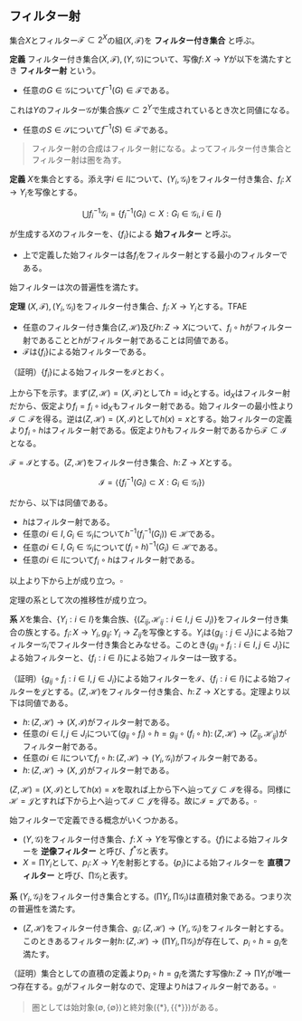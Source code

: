 
## フィルター射

集合$X$とフィルター$\mathscr{F}\subset 2^{X}$の組$(X, \mathscr{F})$を **フィルター付き集合** と呼ぶ。

__定義__ フィルター付き集合$(X, \mathscr{F}), (Y, \mathscr{G})$について、写像$f\colon X\rightarrow Y$が以下を満たすとき **フィルター射** という。

- 任意の$G\in\mathscr{G}$について$f^{-1}(G)\in\mathscr{F}$である。

これは$Y$のフィルター$\mathscr{G}$が集合族$\mathscr{S}\subset 2^{Y}$で生成されているとき次と同値になる。

- 任意の$S\in\mathscr{S}$について$f^{-1}(S)\in\mathscr{F}$である。

> フィルター射の合成はフィルター射になる。よってフィルター付き集合とフィルター射は圏を為す。

__定義__ $X$を集合とする。添え字$i\in I$について、$(Y_{i}, \mathscr{G}_{i})$をフィルター付き集合、$f_{i}\colon X\rightarrow Y_{i}$を写像とする。

$$
\bigcup f_{i}^{-1}\mathscr{G}_{i}=\lbrace f_{i}^{-1}( G_{i} )\subset X : G_{i}\in\mathscr{G}_{i}, i\in I \rbrace
$$

が生成する$X$のフィルターを、$\lbrace f_{i} \rbrace$による **始フィルター** と呼ぶ。

- 上で定義した始フィルターは各$f_{i}$をフィルター射とする最小のフィルターである。

始フィルターは次の普遍性を満たす。

__定理__ $(X, \mathscr{F}), (Y_{i}, \mathscr{G}_{i})$をフィルター付き集合、$f_{i}\colon X\rightarrow Y_{i}$とする。TFAE

- 任意のフィルター付き集合$(Z, \mathscr{H})$及び$h\colon Z\rightarrow X$について、$f_{i}\circ h$がフィルター射であることと$h$がフィルター射であることは同値である。
- $\mathscr{F}$は$\lbrace f_{i} \rbrace$による始フィルターである。

（証明）$\lbrace f_{i} \rbrace$による始フィルターを$\mathcal{I}$とおく。

上から下を示す。まず$(Z, \mathscr{H})=(X, \mathscr{F})$として$h=\mathrm{id}_{X}$とする。$\mathrm{id}_{X}$はフィルター射だから、仮定より$f_{i}=f_{i}\circ\mathrm{id}_{X}$もフィルター射である。始フィルターの最小性より$\mathcal{I}\subset\mathscr{F}$を得る。逆は$(Z, \mathscr{H})=(X, \mathcal{I})$として$h(x)=x$とする。始フィルターの定義より$f_{i}\circ h$はフィルター射である。仮定より$h$もフィルター射であるから$\mathscr{F}\subset\mathcal{I}$となる。

$\mathscr{F}=\mathcal{I}$とする。$(Z, \mathscr{H})$をフィルター付き集合、$h\colon Z\rightarrow X$とする。

$$
\mathcal{I}=\langle \lbrace f_{i}^{-1}(G_{i})\subset X : G_{i}\in\mathscr{G}_{i} \rbrace \rangle
$$

だから、以下は同値である。

- $h$はフィルター射である。
- 任意の$i\in I, G_{i}\in\mathscr{G}_{i}$について$h^{-1}(f_{i}^{-1}(G_{i}))\in\mathscr{H}$である。
- 任意の$i\in I, G_{i}\in\mathscr{G}_{i}$について$(f_{i}\circ h)^{-1}(G_{i})\in\mathscr{H}$である。
- 任意の$i\in I$について$f_{i}\circ h$はフィルター射である。

以上より下から上が成り立つ。$\square$

定理の系として次の推移性が成り立つ。

__系__ $X$を集合、$\lbrace Y_{i} : i\in I \rbrace$を集合族、$\lbrace (Z_{ij}, \mathscr{H}_{ij} : i\in I, j\in J_{i} ) \rbrace$をフィルター付き集合の族とする。$f_{i}\colon X\rightarrow Y_{i}, g_{ij}\colon Y_{i}\rightarrow Z_{ij}$を写像とする。$Y_{i}$は$\lbrace g_{ij} : j\in J_{i} \rbrace$による始フィルター$\mathscr{G}_{i}$でフィルター付き集合とみなせる。このとき$\lbrace g_{ij}\circ f_{i} : i\in I, j\in J_{i} \rbrace$による始フィルターと、$\lbrace f_{i} : i\in I \rbrace$による始フィルターは一致する。

（証明）$\lbrace g_{ij}\circ f_{i} : i\in I, j\in J_{i} \rbrace$による始フィルターを$\mathcal{I}$、$\lbrace f_{i} : i\in I \rbrace$による始フィルターを$\mathcal{J}$とする。$(Z, \mathscr{H})$をフィルター付き集合、$h\colon Z\rightarrow X$とする。定理より以下は同値である。

- $h\colon (Z, \mathscr{H})\rightarrow(X, \mathcal{I})$がフィルター射である。
- 任意の$i\in I, j\in J_{i}$について$(g_{ij}\circ f_{i})\circ h=g_{ij}\circ(f_{i}\circ h)\colon (Z, \mathscr{H})\rightarrow (Z_{ij}, \mathscr{H}_{ij})$がフィルター射である。
- 任意の$i\in I$について$f_{i}\circ h\colon(Z, \mathscr{H})\rightarrow(Y_{i}, \mathscr{G}_{i})$がフィルター射である。
- $h\colon(Z, \mathscr{H})\rightarrow(X, \mathcal{J})$がフィルター射である。

$(Z, \mathscr{H})=(X, \mathcal{I})$として$h(x)=x$を取れば上から下へ辿って$\mathcal{J}\subset\mathcal{I}$を得る。同様に$\mathscr{H}=\mathcal{J}$とすれば下から上へ辿って$\mathcal{I}\subset\mathcal{J}$を得る。故に$\mathcal{I}=\mathcal{J}$である。$\square$

始フィルターで定義できる概念がいくつかある。

- $(Y, \mathscr{G})$をフィルター付き集合、$f\colon X\rightarrow Y$を写像とする。$\lbrace f \rbrace$による始フィルターを **逆像フィルター** と呼び、$f^{\ast}\mathscr{G}$と表す。
- $X=\prod Y_{i}$として、$p_{i}\colon X\rightarrow Y_{i}$を射影とする。$\lbrace p_{i} \rbrace$による始フィルターを **直積フィルター** と呼び、$\prod\mathscr{G}_{i}$と表す。

__系__ $(Y_{i}, \mathscr{G}_{i})$をフィルター付き集合とする。$(\prod Y_{i}, \prod\mathscr{G}_{i})$は直積対象である。つまり次の普遍性を満たす。

- $(Z, \mathscr{H})$をフィルター付き集合、$g_{i}\colon (Z, \mathscr{H})\rightarrow (Y_{i}, \mathscr{G}_{i})$をフィルター射とする。このときあるフィルター射$h\colon (Z, \mathscr{H})\rightarrow (\prod Y_{i}, \prod \mathscr{G}_{i})$が存在して、$p_{i}\circ h=g_{i}$を満たす。

（証明）集合としての直積の定義より$p_{i}\circ h=g_{i}$を満たす写像$h\colon Z\rightarrow \prod Y_{i}$が唯一つ存在する。$g_{i}$がフィルター射なので、定理より$h$はフィルター射である。$\square$

> 圏としては始対象$(\emptyset, \lbrace \emptyset \rbrace)$と終対象$(\lbrace \ast \rbrace, \lbrace\lbrace \ast \rbrace\rbrace)$がある。